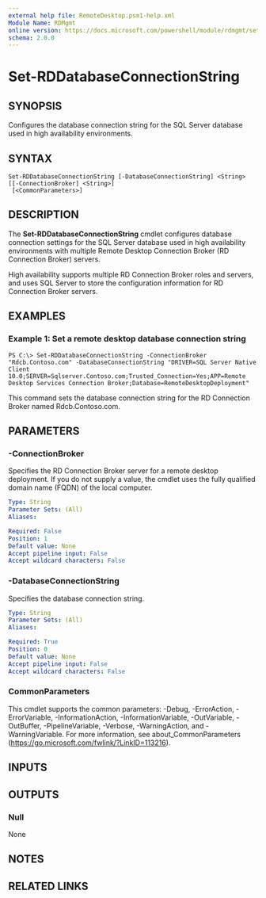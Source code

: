 ```yaml
---
external help file: RemoteDesktop.psm1-help.xml
Module Name: RDMgmt
online version: https://docs.microsoft.com/powershell/module/rdmgmt/set-rddatabaseconnectionstring?view=windowsserver2012-ps&wt.mc_id=ps-gethelp
schema: 2.0.0
---
```


# Set-RDDatabaseConnectionString

## SYNOPSIS
Configures the database connection string for the SQL Server database used in high availability environments.

## SYNTAX

```
Set-RDDatabaseConnectionString [-DatabaseConnectionString] <String> [[-ConnectionBroker] <String>]
 [<CommonParameters>]
```

## DESCRIPTION
The **Set-RDDatabaseConnectionString** cmdlet configures database connection settings for the SQL Server database used in high availability environments with multiple Remote Desktop Connection Broker (RD Connection Broker) servers.

High availability supports multiple RD Connection Broker roles and servers, and uses SQL Server to store the configuration information for RD Connection Broker servers.

## EXAMPLES

### Example 1: Set a remote desktop database connection string
```
PS C:\> Set-RDDatabaseConnectionString -ConnectionBroker "Rdcb.Contoso.com" -DatabaseConnectionString "DRIVER=SQL Server Native Client 10.0;SERVER=Sqlserver.Contoso.com;Trusted_Connection=Yes;APP=Remote Desktop Services Connection Broker;Database=RemoteDesktopDeployment"
```

This command sets the database connection string for the RD Connection Broker named Rdcb.Contoso.com.

## PARAMETERS

### -ConnectionBroker
Specifies the RD Connection Broker server for a remote desktop deployment.
If you do not supply a value, the cmdlet uses the fully qualified domain name (FQDN) of the local computer.

```yaml
Type: String
Parameter Sets: (All)
Aliases:

Required: False
Position: 1
Default value: None
Accept pipeline input: False
Accept wildcard characters: False
```

### -DatabaseConnectionString
Specifies the database connection string.

```yaml
Type: String
Parameter Sets: (All)
Aliases:

Required: True
Position: 0
Default value: None
Accept pipeline input: False
Accept wildcard characters: False
```

### CommonParameters
This cmdlet supports the common parameters: -Debug, -ErrorAction, -ErrorVariable, -InformationAction, -InformationVariable, -OutVariable, -OutBuffer, -PipelineVariable, -Verbose, -WarningAction, and -WarningVariable. For more information, see about_CommonParameters (https://go.microsoft.com/fwlink/?LinkID=113216).

## INPUTS

## OUTPUTS

### Null
None

## NOTES

## RELATED LINKS

